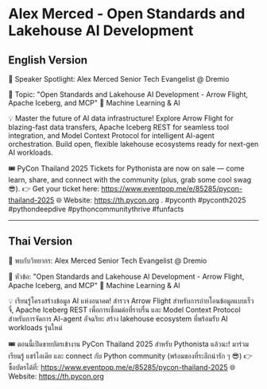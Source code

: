 # Alex Merced - Open Standards and Lakehouse AI Development

## English Version

🎤 Speaker Spotlight: Alex Merced
Senior Tech Evangelist @ Dremio

📌 Topic: "Open Standards and Lakehouse AI Development - Arrow Flight, Apache Iceberg, and MCP"
🤖 Machine Learning & AI

💡 Master the future of AI data infrastructure! Explore Arrow Flight for blazing-fast data transfers, Apache Iceberg REST for seamless tool integration, and Model Context Protocol for intelligent AI-agent orchestration. Build open, flexible lakehouse ecosystems ready for next-gen AI workloads.

🎟️ PyCon Thailand 2025 Tickets for Pythonista are now on sale — come learn, share, and connect with the community (plus, grab some cool swag 😎).
👉 Get your ticket here: https://www.eventpop.me/e/85285/pycon-thailand-2025
🌐 Website: https://th.pycon.org 
.
#pyconth #pyconth2025 #pythondeepdive #pythoncommunitythrive #funfacts

---

## Thai Version

🎤 พบกับวิทยากร: Alex Merced
Senior Tech Evangelist @ Dremio

📌 หัวข้อ: "Open Standards and Lakehouse AI Development - Arrow Flight, Apache Iceberg, and MCP"
🤖 Machine Learning & AI

💡 เรียนรู้โครงสร้างข้อมูล AI แห่งอนาคต! สำรวจ Arrow Flight สำหรับการถ่ายโอนข้อมูลแบบเร็วจี๋, Apache Iceberg REST เพื่อการเชื่อมต่อที่ราบรื่น และ Model Context Protocol สำหรับการจัดการ AI-agent อัจฉริยะ สร้าง lakehouse ecosystem ที่พร้อมรับ AI workloads รุ่นใหม่

🎟️ ตอนนี้เปิดขายบัตรเข้างาน PyCon Thailand 2025 สำหรับ Pythonista แล้วนะ!
มาร่วมเรียนรู้ แชร์ไอเดีย และ connect กับ Python community (พร้อมของที่ระลึกน่ารัก ๆ 😎)
👉 ซื้อบัตรได้ที่: https://www.eventpop.me/e/85285/pycon-thailand-2025
🌐 Website: https://th.pycon.org